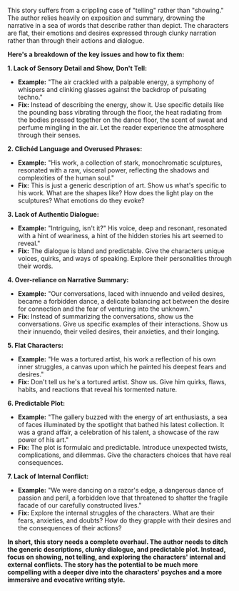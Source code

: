 This story suffers from a crippling case of "telling" rather than "showing."  The author relies heavily on exposition and summary, drowning the narrative in a sea of words that describe rather than depict.  The characters are flat, their emotions and desires expressed through clunky narration rather than through their actions and dialogue. 

**Here's a breakdown of the key issues and how to fix them:**

**1.  Lack of Sensory Detail and Show, Don't Tell:** 

* **Example:**  "The air crackled with a palpable energy, a symphony of whispers and clinking glasses against the backdrop of pulsating techno."
* **Fix:** Instead of describing the energy, show it.  Use specific details like the pounding bass vibrating through the floor, the heat radiating from the bodies pressed together on the dance floor, the scent of sweat and perfume mingling in the air.  Let the reader experience the atmosphere through their senses.

**2.  Clichéd Language and Overused Phrases:**

* **Example:**  "His work, a collection of stark, monochromatic sculptures, resonated with a raw, visceral power, reflecting the shadows and complexities of the human soul." 
* **Fix:**  This is just a generic description of art. Show us what's specific to his work.  What are the shapes like? How does the light play on the sculptures? What emotions do they evoke? 

**3.  Lack of Authentic Dialogue:**

* **Example:** "Intriguing, isn't it?" His voice, deep and resonant, resonated with a hint of weariness, a hint of the hidden stories his art seemed to reveal."
* **Fix:**  The dialogue is bland and predictable.  Give the characters unique voices, quirks, and ways of speaking.  Explore their personalities through their words. 

**4.  Over-reliance on Narrative Summary:**

* **Example:** "Our conversations, laced with innuendo and veiled desires, became a forbidden dance, a delicate balancing act between the desire for connection and the fear of venturing into the unknown."
* **Fix:**  Instead of summarizing the conversations, show us the conversations. Give us specific examples of their interactions.  Show us their innuendo, their veiled desires, their anxieties, and their longing.

**5.  Flat Characters:**

* **Example:** "He was a tortured artist, his work a reflection of his own inner struggles, a canvas upon which he painted his deepest fears and desires."
* **Fix:**  Don't tell us he's a tortured artist. Show us.  Give him quirks, flaws, habits, and reactions that reveal his tormented nature.  

**6.  Predictable Plot:**

* **Example:** "The gallery buzzed with the energy of art enthusiasts, a sea of faces illuminated by the spotlight that bathed his latest collection.  It was a grand affair, a celebration of his talent, a showcase of the raw power of his art."
* **Fix:**  The plot is formulaic and predictable.  Introduce unexpected twists, complications, and dilemmas.  Give the characters choices that have real consequences.

**7.  Lack of Internal Conflict:**

* **Example:**  "We were dancing on a razor's edge, a dangerous dance of passion and peril, a forbidden love that threatened to shatter the fragile facade of our carefully constructed lives."
* **Fix:** Explore the internal struggles of the characters.  What are their fears, anxieties, and doubts? How do they grapple with their desires and the consequences of their actions?

**In short, this story needs a complete overhaul.  The author needs to ditch the generic descriptions, clunky dialogue, and predictable plot.  Instead, focus on showing, not telling, and exploring the characters' internal and external conflicts.  The story has the potential to be much more compelling with a deeper dive into the characters' psyches and a more immersive and evocative writing style.** 
